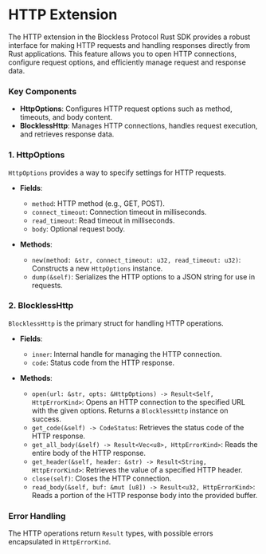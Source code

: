 # HTTP Extension

The HTTP extension in the Blockless Protocol Rust SDK provides a robust interface for making HTTP requests and handling responses directly from Rust applications. This feature allows you to open HTTP connections, configure request options, and efficiently manage request and response data.

### Key Components

- **HttpOptions**: Configures HTTP request options such as method, timeouts, and body content.
- **BlocklessHttp**: Manages HTTP connections, handles request execution, and retrieves response data.

### 1. HttpOptions

`HttpOptions` provides a way to specify settings for HTTP requests.

- **Fields**:
  - `method`: HTTP method (e.g., GET, POST).
  - `connect_timeout`: Connection timeout in milliseconds.
  - `read_timeout`: Read timeout in milliseconds.
  - `body`: Optional request body.

- **Methods**:
  - `new(method: &str, connect_timeout: u32, read_timeout: u32)`: Constructs a new `HttpOptions` instance.
  - `dump(&self)`: Serializes the HTTP options to a JSON string for use in requests.

### 2. BlocklessHttp

`BlocklessHttp` is the primary struct for handling HTTP operations.

- **Fields**:
  - `inner`: Internal handle for managing the HTTP connection.
  - `code`: Status code from the HTTP response.

- **Methods**:
  - `open(url: &str, opts: &HttpOptions) -> Result<Self, HttpErrorKind>`: Opens an HTTP connection to the specified URL with the given options. Returns a `BlocklessHttp` instance on success.
  - `get_code(&self) -> CodeStatus`: Retrieves the status code of the HTTP response.
  - `get_all_body(&self) -> Result<Vec<u8>, HttpErrorKind>`: Reads the entire body of the HTTP response.
  - `get_header(&self, header: &str) -> Result<String, HttpErrorKind>`: Retrieves the value of a specified HTTP header.
  - `close(self)`: Closes the HTTP connection.
  - `read_body(&self, buf: &mut [u8]) -> Result<u32, HttpErrorKind>`: Reads a portion of the HTTP response body into the provided buffer.

### Error Handling

The HTTP operations return `Result` types, with possible errors encapsulated in `HttpErrorKind`.

